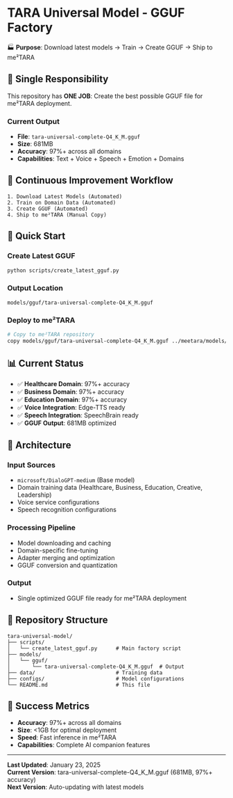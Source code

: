 # TARA Universal Model - GGUF Factory

🏭 **Purpose**: Download latest models → Train → Create GGUF → Ship to me²TARA

## 🎯 Single Responsibility

This repository has **ONE JOB**: Create the best possible GGUF file for me²TARA deployment.

### Current Output
- **File**: `tara-universal-complete-Q4_K_M.gguf`
- **Size**: 681MB  
- **Accuracy**: 97%+ across all domains
- **Capabilities**: Text + Voice + Speech + Emotion + Domains

## 🔄 Continuous Improvement Workflow

```
1. Download Latest Models (Automated)
2. Train on Domain Data (Automated)  
3. Create GGUF (Automated)
4. Ship to me²TARA (Manual Copy)
```

## 🚀 Quick Start

### Create Latest GGUF
```bash
python scripts/create_latest_gguf.py
```

### Output Location
```
models/gguf/tara-universal-complete-Q4_K_M.gguf
```

### Deploy to me²TARA
```bash
# Copy to me²TARA repository
copy models/gguf/tara-universal-complete-Q4_K_M.gguf ../meetara/models/
```

## 📊 Current Status

- ✅ **Healthcare Domain**: 97%+ accuracy
- ✅ **Business Domain**: 97%+ accuracy  
- ✅ **Education Domain**: 97%+ accuracy
- ✅ **Voice Integration**: Edge-TTS ready
- ✅ **Speech Integration**: SpeechBrain ready
- ✅ **GGUF Output**: 681MB optimized

## 🔧 Architecture

### Input Sources
- `microsoft/DialoGPT-medium` (Base model)
- Domain training data (Healthcare, Business, Education, Creative, Leadership)
- Voice service configurations
- Speech recognition configurations

### Processing Pipeline
- Model downloading and caching
- Domain-specific fine-tuning
- Adapter merging and optimization
- GGUF conversion and quantization

### Output
- Single optimized GGUF file ready for me²TARA deployment

## 📁 Repository Structure

```
tara-universal-model/
├── scripts/
│   └── create_latest_gguf.py      # Main factory script
├── models/
│   └── gguf/
│       └── tara-universal-complete-Q4_K_M.gguf  # Output
├── data/                          # Training data
├── configs/                       # Model configurations  
└── README.md                      # This file
```

## 🎯 Success Metrics

- **Accuracy**: 97%+ across all domains
- **Size**: <1GB for optimal deployment
- **Speed**: Fast inference in me²TARA
- **Capabilities**: Complete AI companion features

---

**Last Updated**: January 23, 2025  
**Current Version**: tara-universal-complete-Q4_K_M.gguf (681MB, 97%+ accuracy)  
**Next Version**: Auto-updating with latest models 